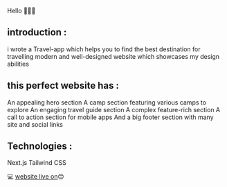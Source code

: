 Hello  👩‍💻👋

## introduction :
i wrote a Travel-app which helps you to find the best destination for travelling modern and well-designed website which showcases my design abilities 

## this perfect website has : 

An appealing hero section
A camp section featuring various camps to explore
An engaging travel guide section
A complex feature-rich section
A call to action section for mobile apps
And a big footer section with many site and social links

## Technologies :
Next.js
Tailwind CSS

💻 [website live on](https://travel-app-chi-six.vercel.app)😊
